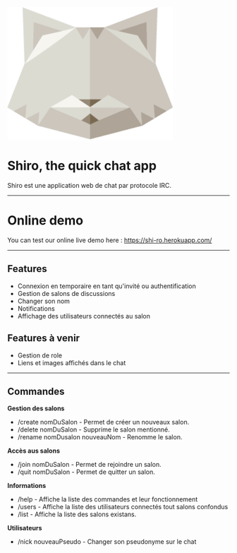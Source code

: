 <img src="/src/images/Shiroctogone.png" width="375">

# Shiro, the quick chat app

Shiro est une application web de chat par protocole IRC.

** **

# Online demo

You can test our online live demo here : https://shi-ro.herokuapp.com/

** **

## Features

- Connexion en temporaire en tant qu'invité ou authentification
- Gestion de salons de discussions
- Changer son nom
- Notifications
- Affichage des utilisateurs connectés au salon

## Features à venir

- Gestion de role
- Liens et images affichés dans le chat

** **

## Commandes

**Gestion des salons**

- /create nomDuSalon - Permet de créer un nouveaux salon.
- /delete nomDuSalon - Supprime le salon mentionné.
- /rename nomDusalon nouveauNom - Renomme le salon.


**Accès aus salons**

- /join nomDuSalon - Permet de rejoindre un salon.
- /quit nomDuSalon - Permet de quitter un salon.


**Informations**

- /help - Affiche la liste des commandes et leur fonctionnement
- /users - Affiche la liste des utilisateurs connectés tout salons confondus
- /list - Affiche la liste des salons existans.


**Utilisateurs**

- /nick nouveauPseudo - Changer son pseudonyme sur le chat
